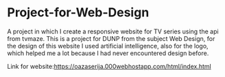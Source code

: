 # Project-for-Web-Design
A project in which I create a responsive website for TV series using the api from tvmaze. This is a project for DUNP from the subject Web Design, for the design of this website I used artificial intelligence, also for the logo, which helped me a lot because I had never encountered design before.

Link for website:https://oazaserija.000webhostapp.com/html/index.html
